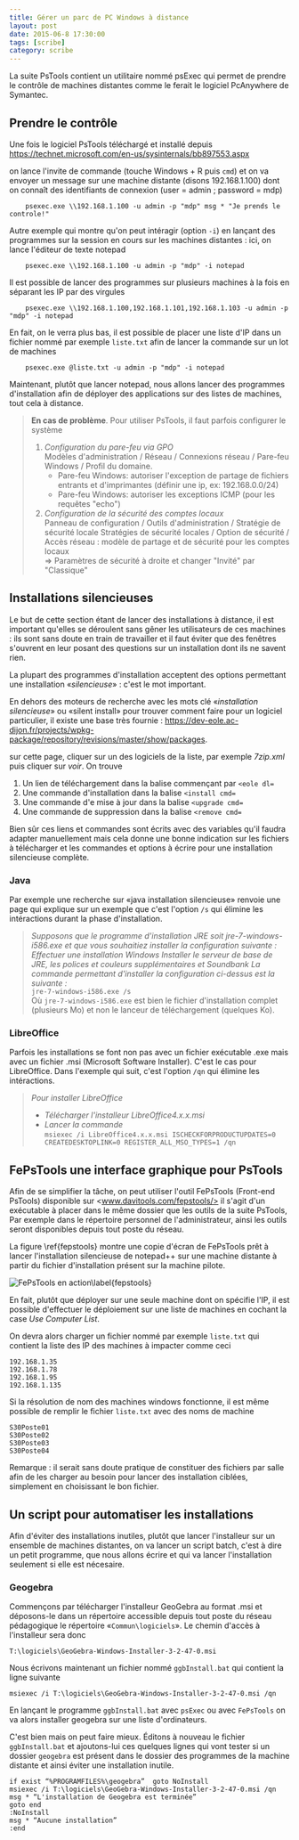 ```yaml
---
title: Gérer un parc de PC Windows à distance
layout: post
date: 2015-06-8 17:30:00
tags: [scribe]
category: scribe
---
```


La suite PsTools contient un utilitaire nommé psExec qui permet de prendre
le contrôle de machines distantes comme le ferait le logiciel PcAnywhere
de Symantec.


## Prendre le contrôle

Une fois le logiciel PsTools téléchargé et installé depuis 
<https://technet.microsoft.com/en-us/sysinternals/bb897553.aspx>

on lance l'invite de commande (touche Windows + R puis `cmd`)
et on va envoyer un message sur une machine distante (disons 192.168.1.100)
dont on connaît des identifiants de connexion (user = admin ; password = mdp)

```
    psexec.exe \\192.168.1.100 -u admin -p "mdp" msg * "Je prends le controle!"
```

Autre exemple qui montre qu'on peut intéragir (option `-i`) en lançant des
programmes sur la session en cours sur les machines distantes : ici, on lance
l'éditeur de texte notepad

```
    psexec.exe \\192.168.1.100 -u admin -p "mdp" -i notepad
```

Il est possible de lancer des programmes sur plusieurs machines à la fois
en séparant les IP par des virgules

```
    psexec.exe \\192.168.1.100,192.168.1.101,192.168.1.103 -u admin -p "mdp" -i notepad
```

En fait, on le verra plus bas, il est possible de placer une liste d'IP dans un fichier 
nommé par exemple `liste.txt` afin de lancer la commande sur un lot de machines

```
    psexec.exe @liste.txt -u admin -p "mdp" -i notepad
```

Maintenant, plutôt que lancer notepad, nous allons lancer des programmes
d'installation afin de déployer des applications sur des listes de machines,
tout cela à distance.


<!--
On peut aussi prendre la main sur l'invite de commande de la machine distante
pour y travailler

```
    psexec.exe \\192.168.1.100 -u admin -p "mdp" cmd
```

Pour vérifier que vous travaillez désormais sur la machine distante, essayez

```
    msg * "Je travaile à distance"
```
-->

> **En cas de problème**. Pour utiliser PsTools, il faut parfois configurer
> le système
>
> 1. *Configuration du pare-feu via GPO*\
>    Modèles d'administration / Réseau / Connexions réseau / Pare-feu Windows /
>    Profil du domaine.
>     - Pare-feu Windows: autoriser l'exception de partage de fichiers entrants et
>       d'imprimantes (définir une ip, ex: 192.168.0.0/24)
>     - Pare-feu Windows: autoriser les exceptions ICMP (pour les requêtes "echo")
> 2. *Configuration de la sécurité des comptes locaux*\
>    Panneau de configuration / Outils d'administration / Stratégie de sécurité
>    locale Stratégies de sécurité locales / Option de sécurité /
>    Accès réseau : modèle de partage et de sécurité pour les comptes locaux\
>    => Paramètres de sécurité à droite et changer "Invité" par "Classique"


## Installations silencieuses

Le but de cette section étant de lancer des installations à distance, il est 
important qu'elles se déroulent sans gêner les utilisateurs de ces machines :
ils sont sans doute en train de travailler et il faut éviter que des fenêtres 
s'ouvrent en leur posant des questions sur un installation dont ils ne savent
rien.

La plupart des programmes d'installation acceptent des options permettant une 
installation «*silencieuse*» : c'est le mot important.

En dehors des moteurs de recherche avec les mots clé «*installation silencieuse*»
ou «silent install» pour trouver comment faire pour un logiciel particulier,
il existe une base très fournie :
<https://dev-eole.ac-dijon.fr/projects/wpkg-package/repository/revisions/master/show/packages>.

sur cette page, cliquer sur un des logiciels de la liste, par exemple *7zip.xml*
puis cliquer sur *voir*. On trouve

1. Un lien de téléchargement dans la balise commençant par `<eole dl=`
2. Une commande d'installation dans la balise `<install cmd=`
2. Une commande d'e mise à jour dans la balise `<upgrade cmd=`
2. Une commande de suppression dans la balise `<remove cmd=`

Bien sûr ces liens et commandes sont écrits avec des variables qu'il faudra
adapter manuellement mais cela donne une bonne indication sur les fichiers à
télécharger et les commandes et options à écrire pour une installation
silencieuse complète.

### Java

Par exemple une recherche sur «java installation silencieuse» renvoie une page
qui explique sur un exemple que c'est l'option `/s` qui élimine les intéractions
durant la phase d'installation. 

> *Supposons que le programme d'installation JRE soit jre-7-windows-i586.exe 
> et que vous souhaitiez installer la configuration suivante :
> Effectuer une installation Windows Installer le serveur de base de JRE, les
> polices et couleurs supplémentaires et Soundbank La commande permettant
> d'installer la configuration ci-dessus est la suivante :* \
> `jre-7-windows-i586.exe /s`\
> Où `jre-7-windows-i586.exe` est bien le fichier d'installation complet 
> (plusieurs Mo) et non le lanceur de téléchargement (quelques Ko).

### LibreOffice

Parfois les installations se font non pas avec un fichier exécutable .exe
mais avec un fichier .msi (Microsoft Software Installer). C'est le cas pour
LibreOffice. Dans l'exemple qui suit, c'est l'option `/qn` qui élimine les
intéractions.

> *Pour installer LibreOffice*
>
> - *Télécharger l'installeur LibreOffice4.x.x.msi*
> - *Lancer la commande* \
>   `msiexec /i LibreOffice4.x.x.msi ISCHECKFORPRODUCTUPDATES=0 CREATEDESKTOPLINK=0 REGISTER_ALL_MSO_TYPES=1 /qn`

## FePsTools une interface graphique pour PsTools


Afin de se simplifier la tâche, on peut utiliser l'outil FePsTools (Front-end
PsTools) disponible sur <www.davitools.com/fepstools/> il s'agit d'un
exécutable à placer dans le même dossier que les outils de la suite PsTools,
Par exemple dans le répertoire personnel de l'administrateur, ainsi les outils
seront disponibles depuis tout poste du réseau.

La figure \ref{fepstools} montre une copie d'écran de FePsTools prêt à 
lancer l'installation silencieuse de notepad++ sur une machine distante
à partir du fichier d'installation présent sur la machine pilote.

![FePsTools en action\label{fepstools}](figs/fepstools.png)

En fait, plutôt que déployer sur une seule machine dont on spécifie l'IP, 
il est possible d'effectuer le déploiement sur une liste de 
machines en cochant la case *Use Computer List*.

On devra alors charger un fichier nommé par exemple `liste.txt` qui contient 
la liste des IP des machines à impacter comme ceci

    192.168.1.35
    192.168.1.78
    192.168.1.95
    192.168.1.135

Si la résolution de nom des machines windows fonctionne, il est même possible 
de remplir le fichier `liste.txt` avec des noms de machine

    S30Poste01
    S30Poste02
    S30Poste03
    S30Poste04

Remarque : il serait sans doute pratique de constituer des fichiers par salle
afin de les charger au besoin pour lancer des installation ciblées, simplement
en choisissant le bon fichier.

## Un script pour automatiser les installations
    
Afin d'éviter des installations inutiles, plutôt que lancer l'installeur sur un
ensemble de machines distantes, on va lancer un script batch, c'est à dire un
petit programme, que nous allons écrire et qui va lancer l'installation
seulement si elle est nécesaire.

### Geogebra

Commençons par télécharger l'installeur GeoGebra au format .msi et déposons-le
dans un répertoire accessible depuis tout poste du réseau pédagogique le
répertoire «`Commun\logiciels`». Le chemin d'accès à l'installeur sera donc

    T:\logiciels\GeoGebra-Windows-Installer-3-2-47-0.msi

Nous écrivons maintenant un fichier nommé `ggbInstall.bat` qui contient la ligne
suivante

    msiexec /i T:\logiciels\GeoGebra-Windows-Installer-3-2-47-0.msi /qn

En lançant le programme `ggbInstall.bat` avec `psExec` ou avec `FePsTools` on
va alors installer geogebra sur une liste d'ordinateurs.

C'est bien mais on peut faire mieux. Éditons à nouveau le fichier
`ggbInstall.bat` et ajoutons-lui  ces quelques lignes qui vont tester si un
dossier `geogebra` est présent dans le dossier des programmes de la machine
distante et ainsi éviter une installation inutile.

    if exist “%PROGRAMFILES%\geogebra”  goto NoInstall
    msiexec /i T:\logiciels\GeoGebra-Windows-Installer-3-2-47-0.msi /qn
    msg * “L'installation de Geogebra est terminée”
    goto end
    :NoInstall
    msg * “Aucune installation”
    :end

<!--
> Allons encore plus loin. Supposons que le fichier contenant la liste des
> adresses IP des machines distantes contienne un grand nombre de machines mais
> qu'on souhaite installer GeoGebra seulement sur les ordinateurs de la salle23
> (tous nommés `S23POSTE01` , `S23POSTE02`, `S23POSTE03`, etc.)

> On va modifier à nouveau le fichier `ggbInstall.bat` pour lui ajouter une ligne
> qui teste si le nom de la machine contient la chaine de caractères `S23POSTE` 

> Pour cela on enregistre le nom de l'ordinateur dans la variable `ordi`.
> Ensuite, utilise le code `%ordi:S23POSTE=%` qui va afficher le nom de l'ordi
> dans lequel la chaîne `S23POSTE` sera remplacée par une chaîne vide.  On peut
> alors comparer avec la chaîne originale contenue dans la variable  `ordi`. Si
> les chaînes sont égales, c'est que la machine ne fait partie de la salle 23 et
> donc on passe l'installation.

>     set ordi=%COMPUTERNAME%
>     if x%ordi:S23POSTE=% == x%ordi%    goto NoInstall
>     if exist “%PROGRAMFILES%\geogebra” goto NoInstall
>     msiexec /i T:\logiciels\GeoGebra-Windows-Installer-3-2-47-0.msi /qn
>     msg * “Installation de Geogebra terminée”
>     goto end
>     :NoInstall
>     msg * “Aucune installation”
>     :end
-->

